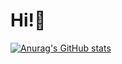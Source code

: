 # Hi!👋

[![Anurag's GitHub stats](https://github-readme-stats.vercel.app/api?username=penne-0505)](https://github.com/anuraghazra/github-readme-stats)
